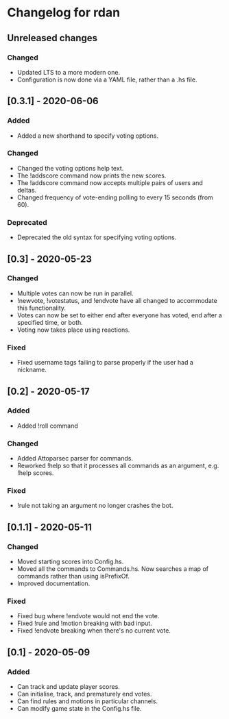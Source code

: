 # Changelog for rdan

## Unreleased changes
### Changed
- Updated LTS to a more modern one.
- Configuration is now done via a YAML file, rather than a .hs file.

## [0.3.1] - 2020-06-06
### Added
- Added a new shorthand to specify voting options.

### Changed
- Changed the voting options help text.
- The !addscore command now prints the new scores.
- The !addscore command now accepts multiple pairs of users and deltas.
- Changed frequency of vote-ending polling to every 15 seconds (from 60).

### Deprecated
- Deprecated the old syntax for specifying voting options.

## [0.3] - 2020-05-23
### Changed
- Multiple votes can now be run in parallel.
- !newvote, !votestatus, and !endvote have all changed to accommodate this functionality.
- Votes can now be set to either end after everyone has voted, end after a specified time, or both.
- Voting now takes place using reactions.

### Fixed
- Fixed username tags failing to parse properly if the user had a nickname.

## [0.2] - 2020-05-17
### Added
- Added !roll command

### Changed
- Added Attoparsec parser for commands.
- Reworked !help so that it processes all commands as an argument, e.g. !help scores.

### Fixed
- !rule not taking an argument no longer crashes the bot.

## [0.1.1] - 2020-05-11
### Changed
- Moved starting scores into Config.hs.
- Moved all the commands to Commands.hs. Now searches a map of commands rather than using isPrefixOf.
- Improved documentation.

### Fixed
- Fixed bug where !endvote would not end the vote.
- Fixed !rule and !motion breaking with bad input.
- Fixed !endvote breaking when there's no current vote.

## [0.1] - 2020-05-09
### Added
- Can track and update player scores.
- Can initialise, track, and prematurely end votes.
- Can find rules and motions in particular channels.
- Can modify game state in the Config.hs file.
